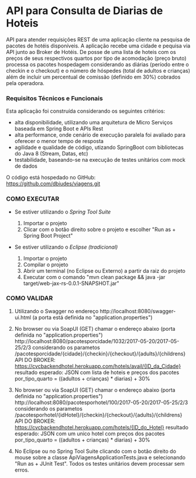 # API para Consulta de Diarias de Hoteis

API para atender requisições REST de uma aplicação cliente na pesquisa de pacotes de hotéis disponíveis. A aplicação recebe uma cidade e pequisa via API junto ao Broker de Hotéis. De posse de uma lista de hoteis com os preços de seus respectivos quartos por tipo de acomodação (preço bruto) processa os pacotes hospedagem considerando as diárias (período entre o checkin e o checkout) e o número de hóspedes (total de adultos e crianças) além de incluir um percentual de comissão (definido em 30%) cobrados pela operadora.





<!-- 
Diagrama de Sequencia, gerado em: https://pandao.github.io/editor.md/en.html

```seq
Cliente->API: ConsultarPacotes (idCidade, dtCheckin, dtCheckout, adultos, crianças)
API->Broker: ConsultarQuartos(idCidade)
Note right of API: Preços por categoria de acomodação
Broker->>API: Lista de Hoteis e Quartos Disponíveis
Note left of API: Processar Diárias
API->>Cliente: Lista de Pacotes Disponíveis (Quartos e Hotéis)
Cliente->API: ConfirmarHotel(idHotel)
API->Broker: ConsultarHotel(idHotel)
Note right of API: Preços por categoria de acomodação
Broker->>API: Lista de Quartos Disponíveisl
Note left of API: Processar Diárias
API->>Cliente:Lista de Pacotes Disponíveis (Quartos do Hotel)
```
-->


### Requisitos Técnicos e Funcionais ###

Esta aplicação foi construída considerando os seguintes critérios:
 - alta disponibilidade, utilizando uma arquitetura de Micro Serviços baseada em Spring Boot e APIs Rest
 - alta performance, onde cenário de execução paralela foi avaliado para oferecer o menor tempo de resposta
 - agilidade e qualidade de código, utizando SpringBoot com bibliotecas do Java 8 (Stream, Datas, etc)
 - testabilidade, baseando-se na execução de testes unitários com mock de dados

O código está hospedado no GitHub: https://github.com/dbiudes/viagens.git
	  

### COMO EXECUTAR ###

* Se estiver utilizando o *Spring Tool Suite*
	1. Importar o projeto
	2. Clicar com o botão direito sobre o projeto e escolher "Run as + Spring Boot Project"
	
* Se estiver utilizando o *Eclipse (tradicional)*
	1. Importar o projeto
	2. Compilar o projeto
	3. Abrir um terminal (no Eclipse ou Externo) a partir da raiz do projeto
	4. Executar com o comando "mvn clean package && java -jar target/web-jax-rs-0.0.1-SNAPSHOT.jar"


### COMO VALIDAR ###
 
1. Utilizando o Swagger no endereço http://localhost:8080/swagger-ui.html (a porta está definida no "application.properties")
	
2. No browser ou via SoapUI (GET) chamar o endereço abaixo (porta definida no "application.properties")
http://localhost:8080/pacotesporcidade/1032/2017-05-20/2017-05-25/2/3
considerando os parametos /pacotesporcidade/{cidade}/{checkin}/{checkout}/{adults}/{childrens}
API DO BROKER: https://cvcbackendhotel.herokuapp.com/hotels/avail/{ID_da_Cidade}
resultado esperado: JSON com lista de hoteis e preços dos pacotes por_tipo_quarto = ((adultos + crianças) * diarias) + 30%

3. No browser ou via SoapUI (GET) chamar o endereço abaixo (porta definida no "application.properties")
http://localhost:8080/pacotesporhotel/100/2017-05-20/2017-05-25/2/3
considerando os parametos /pacotesporhotel/{idHotel}/{checkin}/{checkout}/{adults}/{childrens}
API DO BROKER: https://cvcbackendhotel.herokuapp.com/hotels/{ID_do_Hotel}
resultado esperado: JSON com um unico hotel com preços dos pacotes por_tipo_quarto = ((adultos + crianças) * diarias) + 30%
			
4. No Eclipse ou no Spring Tool Suite clicando com o botão direito do mouse sobre a classe ApiViagensApplicationTests.java e selecionando "Run as + JUnit Test". Todos os testes unitários devem processar sem erros.
	 
